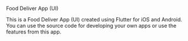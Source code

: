Food Deliver App (UI)

This is a Food Deliver App (UI) created using Flutter for iOS and Android. You can use the source code for developing your own apps or use the features from this app.
